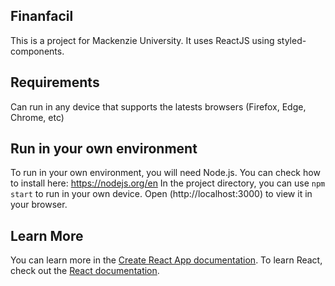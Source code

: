 ##  Finanfacil
This is a project for Mackenzie University. It uses ReactJS using styled-components.

## Requirements
Can run in any device that supports the latests browsers (Firefox, Edge, Chrome, etc)

## Run in your own environment
To run in your own environment, you will need Node.js. You can check how to install here: https://nodejs.org/en
In the project directory, you can use ```npm start``` to run in your own device. Open (http://localhost:3000) to view it in your browser.

## Learn More
You can learn more in the [Create React App documentation](https://facebook.github.io/create-react-app/docs/getting-started).
To learn React, check out the [React documentation](https://reactjs.org/).
